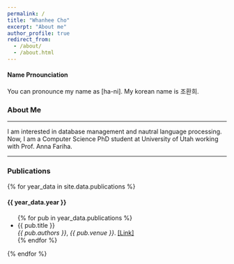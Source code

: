 ```yaml
---
permalink: /
title: "Whanhee Cho"
excerpt: "About me"
author_profile: true
redirect_from: 
  - /about/
  - /about.html
---
```

#### Name Prnounciation
You can pronounce my name as [ha-ni].
My korean name is 조환희.

### About Me
--- 
I am interested in database management and nautral language processing.
Now, I am a Computer Science PhD student at University of Utah working with Prof. Anna Fariha.

<!-- <section>
  <h2>Latest News</h2>
  <div class="news-wrapper">
    <div class="news-item">New publication: <a href="link-to-paper">Title of Paper</a></div>
  </div>
</section> -->

---

### Publications

{% for year_data in site.data.publications %}
  #### {{ year_data.year }}
  <ul>
  {% for pub in year_data.publications %}
    <li>
      {{ pub.title }}<br/>
      <em>{{ pub.authors }}</em>, <em>{{ pub.venue }}</em>. 
      <a href="{{ pub.link }}" target="_blank">[Link]</a>
    </li>
  {% endfor %}
  </ul>
{% endfor %}
